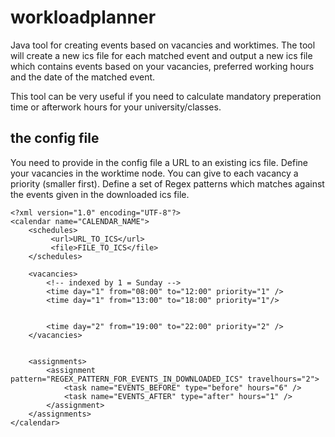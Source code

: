 # workloadplanner
Java tool for creating events based on vacancies and worktimes. The tool will create a new ics file for each matched event and output a new ics file which contains events based on your vacancies, preferred working hours and the date of the matched event.

This tool can be very useful if you need to calculate mandatory preperation time or afterwork hours for your university/classes.



## the config file

You need to provide in the config file a URL to an existing ics file. Define your vacancies in the worktime node. You can give to each vacancy a priority (smaller first). Define a set of Regex patterns which matches against the events given in the downloaded ics file.

```
<?xml version="1.0" encoding="UTF-8"?>
<calendar name="CALENDAR_NAME">
	<schedules>
		 <url>URL_TO_ICS</url>
		 <file>FILE_TO_ICS</file>
	</schedules>
	
	<vacancies>
		<!-- indexed by 1 = Sunday -->
		<time day="1" from="08:00" to="12:00" priority="1" />
		<time day="1" from="13:00" to="18:00" priority="1"/>


		<time day="2" from="19:00" to="22:00" priority="2" />
	</vacancies>


	<assignments>
		<assignment pattern="REGEX_PATTERN_FOR_EVENTS_IN_DOWNLOADED_ICS" travelhours="2">
			<task name="EVENTS_BEFORE" type="before" hours="6" />
			<task name="EVENTS_AFTER" type="after" hours="1" />
		</assignment>
	</assignments>
</calendar>

